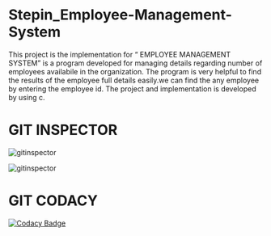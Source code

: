 # Stepin_Employee-Management-System
This project is the implementation for “ EMPLOYEE MANAGEMENT SYSTEM”  is a program developed for managing details regarding number of employees availabile in the organization.
The program is very helpful to find the results of the employee full details easily.we can find the any employee by entering the employee id. The project and implementation is developed by using c.


# GIT INSPECTOR

![gitinspector](https://www.code-inspector.com/project/27835/score/svg)


![gitinspector](https://www.code-inspector.com/project/27835/status/svg)

# GIT CODACY

[![Codacy Badge](https://app.codacy.com/project/badge/Grade/222672666ba2467d8f8b1f52b04d72f2)](https://www.codacy.com/gh/sudhakarreddy4098/Stepin_Employee-Management-Sysytem/dashboard?utm_source=github.com&amp;utm_medium=referral&amp;utm_content=sudhakarreddy4098/Stepin_Employee-Management-Sysytem&amp;utm_campaign=Badge_Grade)
